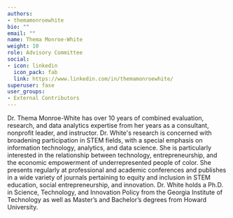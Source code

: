```yaml
---
authors:
- themamonroewhite
bio: ""
email: ""
name: Thema Monroe-White
weight: 10
role: Advisory Committee
social:
- icon: linkedin
  icon_pack: fab
  link: https://www.linkedin.com/in/themamonroewhite/
superuser: fase
user_groups:
- External Contributors
---
```


Dr. Thema Monroe-White has over 10 years of combined evaluation, research, and data analytics expertise from her years as a consultant, nonprofit leader, and instructor.  Dr. White's research is concerned with broadening participation in STEM fields, with a special emphasis on information technology, analytics, and data science. She is particularly interested in the relationship between technology, entrepreneurship, and the economic empowerment of underrepresented people of color. She presents regularly at professional and academic conferences and publishes in a wide variety of journals pertaining to equity and inclusion in STEM education, social entrepreneurship, and innovation. Dr. White holds a Ph.D. in Science, Technology, and Innovation Policy from the Georgia Institute of Technology as well as Master’s and Bachelor’s degrees from Howard University.

